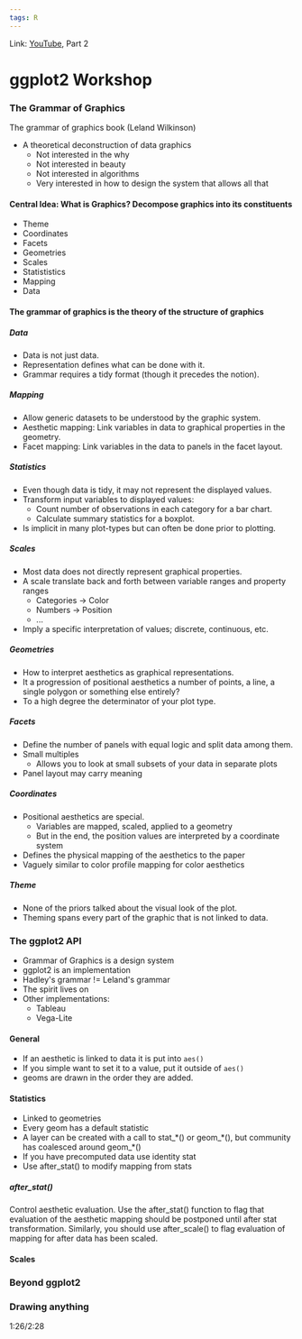 ```yaml
---
tags: R
---
```

Link: [YouTube](https://www.youtube.com/watch?v=h29g21z0a68), Part 2

# ggplot2 Workshop

### The Grammar of Graphics

The grammar of graphics book (Leland Wilkinson)
* A theoretical deconstruction of data graphics
	* Not interested in the why
	* Not interested in beauty
	* Not interested in algorithms
	* Very interested in how to design the system that allows all that

#### Central Idea: What is Graphics? Decompose graphics into its constituents
* Theme
* Coordinates
* Facets
* Geometries
* Scales
* Statististics
* Mapping
* Data

#### The grammar of graphics is the theory of the structure of graphics
##### Data
* Data is not just data.
* Representation defines what can be done with it.
* Grammar requires a tidy format (though it precedes the notion).

##### Mapping
* Allow generic datasets to be understood by the graphic system.
* Aesthetic mapping: Link variables in data to graphical properties in the geometry.
* Facet mapping: Link variables in the data to panels in the facet layout.

##### Statistics
* Even though data is tidy, it may not represent the displayed values.
* Transform input variables to displayed values:
	* Count number of observations in each category for a bar chart.
	* Calculate summary statistics for a boxplot.
* Is implicit in many plot-types but can often be done prior to plotting.

##### Scales
* Most data does not directly represent graphical properties.
* A scale translate back and forth between variable ranges and property ranges
	* Categories -> Color
	* Numbers -> Position
	* ...
* Imply a specific interpretation of values;  discrete, continuous, etc.

##### Geometries
* How to interpret aesthetics as graphical representations.
* It a progression of positional aesthetics a number of points, a line, a single polygon or something else entirely?
* To a high degree the determinator of your plot type.

##### Facets
* Define the number of panels with equal logic and split data among them.
* Small multiples
	* Allows you to look at small subsets of your data in separate plots
* Panel layout may carry meaning 

##### Coordinates
* Positional aesthetics are special.
	* Variables are mapped, scaled, applied to a geometry
	* But in the end, the position values are interpreted by a coordinate system
* Defines the physical mapping of the aesthetics to the paper
* Vaguely similar to color profile mapping for color aesthetics

##### Theme
* None of the priors talked about the visual look of the plot.
* Theming spans every part of the graphic that is not linked to data.

### The ggplot2 API
* Grammar of Graphics is a design system
* ggplot2 is an implementation
* Hadley's grammar != Leland's grammar
* The spirit lives on
* Other implementations:
	* Tableau
	* Vega-Lite

#### General
* If an aesthetic is linked to data it is put into `aes()`
* If you simple want to set it to a value, put it outside of `aes()`
* geoms are drawn in the order they are added.

#### Statistics
* Linked to geometries
* Every geom has a default statistic
* A layer can be created with a call to stat_\*() or geom_\*(), but community has coalesced around geom_\*()
* If you have precomputed data use identity stat
* Use after_stat() to modify mapping from stats

##### after_stat()
Control aesthetic evaluation.
Use the after_stat() function to flag that evaluation of the aesthetic mapping should be postponed until after stat transformation. Similarly, you should use after_scale() to flag evaluation of mapping for after data has been scaled. 

#### Scales

### Beyond ggplot2

### Drawing anything

1:26/2:28